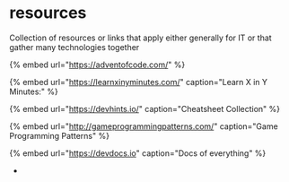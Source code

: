 # resources

Collection of resources or links that apply either generally for IT or that gather many technologies together

{% embed url="https://adventofcode.com/" %}



{% embed url="https://learnxinyminutes.com/" caption="Learn X in Y Minutes:" %}

{% embed url="https://devhints.io/" caption="Cheatsheet Collection" %}

{% embed url="http://gameprogrammingpatterns.com/" caption="Game Programming Patterns" %}

{% embed url="https://devdocs.io" caption="Docs of everything" %}



* 



